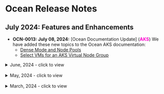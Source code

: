 # Ocean Release Notes

## July 2024: Features and Enhancements 


* **OCN-0013: July 08, 2024:** [Ocean Documentation Update] (**<font color="#FC01CC">AKS</font>**) We have added these new topics to the Ocean AKS documentation:
   * [Dense Mode and Node Pools](https://docs.spot.io/ocean/features/dense-mode-and-node-pools)
   * [Select VMs for an AKS Virtual Node Group](https://docs.spot.io/ocean/features/vm-selection-aks)
     
 

<details>
  <summary markdown="span">June, 2024 - click to view</summary>

## June 2024: Features and Enhancements 

*  **OCN-0012: June 27, 2024:** (**<font color="#FC01CC">GKE</font>**)  As of June 15, 2024, Ocean Controller Version 2 for Google Kubernetes (GKE) is officially released, bringing a host of new features and enhancements to streamline your operations.
[Learn More...](https://docs.spot.io/ocean/tutorials/ocean-controller-v2/)

*  **OCN-0011: June 24, 2024:** [Ocean Documentation Update] (**<font color="#FC01CC">AKS</font>**) We have updated the permissions documentation for using the Spot Ocean platform with AKS.
Review the latest [Spot Policy in Azure (AKS)](https://docs.spot.io/administration/api/spot-policy-aks-azure) and refer to [AKS Permissions](https://docs.spot.io/administration/api/aks-permissions-desc) for a description of the permissions required for AKS infrastructure and Azure RBAC-enabled Kubernetes clusters, to help you maximize the value of the Spot Ocean platform.

*  **OCN-0010: June 13, 2024:** (**<font color="#FC01CC">AKS</font>**) Ocean now supports AKS VNG (Virtual Node Groups) with Availability Zone set to null (Zone 0). Use this option independently or with other Availability Zones to seamlessly run workloads requiring PVC (Persistent Volume Claim), storage needs, and availability redundancy (AZ=null) within Ocean, with minimal configuration changes. [Learn more…](https://docs.spot.io/ocean/features/vngs/az-zero-feature)

* **OCN-0009: June 09, 2024:** (**<font color="#FC01CC">AKS</font>**)
Log Integration with Azure Blob for Ocean **AKS** is now available in the [Spot API](https://docs.spot.io/api/).
From now on, you can configure Ocean to export logs to an Azure Blob and then access the logs with a central monitoring tool.
Read and troubleshoot the Ocean logs in the same central interface where you access your other logs. 
[Learn more...](https://docs.spot.io/ocean/features/log-integration-with-azure-blob)

* **OCN-0008: June 09, 2024:** 
Spot has released EKSCTL [v0.180.0](https://github.com/spotinst/weaveworks-eksctl/releases/tag/v0.180.0).  
When you use this EKSCTL version to create Ocean clusters, [Ocean Controller Version 2](https://docs.spot.io/ocean/tutorials/ocean-controller-v2/.) is used.
>**Prerequisite**: Helm installed.

</details><br>


<details>
  <summary markdown="span">May, 2024 - click to view</summary>

## May 2024: Features and Enhancements

* **OCN-0007: May 27, 2024:** (**<font color="#FC01CC">AKS</font>**)
Workload Migration for Ocean **AKS** is now available in both the Ocean console and the Spot API (with new API calls) to make migrating your Kubernetes workloads to Ocean easier. Workload Migration automates draining and rescheduling pods, streamlining your **AKS** infrastructure migration to Ocean.
Seamlessly migrate and register your workloads into Ocean, and let Spot manage your Kubernetes environment.
[Learn more...](https://docs.spot.io/ocean/tutorials/migrate-workload-aks)

* **OCN-0006: May 27, 2024:** (**<font color="#FC01CC">AWS Kubernetes</font>**)
Ocean Controller Version 2 supports the `namespaceSelector` scaling constraint label introduced in Kubernetes Version 1,24. When you apply this label, Ocean's Autoscaler scales up nodes based on the Namespace selector to schedule pods. This option is available for **AWS** Kubernetes only.
[Learn more...](https://kubernetes.io/docs/concepts/scheduling-eviction/assign-pod-node/#namespace-selector) about the `namespaceSelector` label.

* **OCN-0005: May 16, 2024:** [Ocean Documentation Update]: 
This topic explains how to manage Virtual Node Groups (VNGs) when upgrading the Kubernetes version for your clusters. The recommended approach is to automatically upgrade the control plane to the latest K8s version while keeping the data plane's VNGs running on a minor Kubernetes version until fully validating them for the latest K8s version.
[Learn more…](https://docs.spot.io/ocean/tips-and-best-practices/vng-minor-versions?id=configure-a-minor-k8s-version-for-a-virtual-node-group)

* **OCN-0004: May 16, 2024:** (**<font color="#FC01CC">AKS</font>**)
Ocean has introduced an update to manage and optimize **AKS** Private Clusters. Ocean now supports any AKS private cluster configuration as long as the Ocean Controller can establish outbound communication with the Spot SaaS control plane.
[Learn more…](https://docs.spot.io/ocean/getting-started/aks/?id=what-to-do-about-aks-private-clusters)

* **OCN-0003: May 16, 2024:** (**<font color="#FC01CC">AKS</font>**)
Ocean now lets you schedule cluster and Virtual Node Group (VNG) rolls for **AKS**. You have the flexibility to roll immediately or plan a maintenance window on a weekly or monthly basis during non-peak hours to upgrade or update your clusters or VNGs. You can set up roll schedules using either the [Spot API](https://docs.spot.io/api/#tag/Ocean-AKS/operation/oceanAKSClusterUpdate) through the "Create Cluster" or "Update Cluster" endpoints using a cron expression or through the Ocean Console Cloud Cluster's "Roll" tab.
[Learn more...](https://docs.spot.io/ocean/features/roll?id=rolls)

* **OCN-0002: May 1, 2024:**
Spot has introduced a new Ocean label, `spotinst.io/azure-premium-storage,` injected on every node in a node pool that supports premium storage. Once you define this label on a workload requiring premium storage, the pods can be provisioned on the most appropriate nodes (for the workload). [Learn More...](https://docs.spot.io/ocean/features/labels-and-taints) (edited)

* **OCN-0001**: (**<font color="#FC01CC">AWS Kubernetes</font>**) As of **May 1, 2024**, **Ocean Controller Version 2** for **AWS Kubernetes** is officially released, bringing a host of new features and enhancements to streamline your operations:
  *  With Ocean Controller Version 2, you can expect enhanced efficiency and performance thanks to its innovative event-driven system design. This intelligent architecture ensures your cluster operates at peak performance, delivering optimal results with every interaction.

  *  One of the standout features of Ocean Controller Version 2 is its out-of-the-box Leader Election mode, which guarantees continuous pod availability and uninterrupted operations to keep your cluster running smoothly, even in the face of unexpected events.

  *  Ocean Controller Version 2 establishes a secure binding between your Kubernetes cluster and the relevant Ocean resources. You can easily manage and monitor your resources by configuring your Spot Account ID, Spot Token, and a unique Cluster Identifier for each cluster.

  *  Ocean Controller Version 2 resides within your Kubernetes cluster, actively listening for resource events. This intelligent system seamlessly pushes modified resources to the Spot SaaS environment, ensuring your cluster is always updated with the latest changes.

  *  Not only does Ocean Controller Version 2 offer unparalleled functionality, but it also boasts a minimal footprint within your cluster. This means external network traffic is low when no changes occur, presenting exciting cost-saving opportunities. 

>**IMPORTANT:** **Ocean Controller Version 1** will reach End-Of-Life on **November 1, 2024**. To take advantage of the benefits offered by **Ocean Controller Version 2** and receive uninterrupted service and support, upgrade to Version 2 at your earliest convenience.
[Learn more...](https://docs.spot.io/ocean/tutorials/ocean-controller-v2/)

</details><br>

<details>
  <summary markdown="span">March, 2024 - click to view</summary>

## March 2024: Features and Enhancements

* **March 25, 2024:** (**<font color="#FC01CC">AWS Kubernetes</font>**) Improved PDB Handling During Cluster Rolls: 
The latest update introduces a smart batching mechanism for managing the Pod Disruption Budget (PDB) during cluster rolls. 
This mechanism intelligently splits the nodes for rolling, ensuring that PDB constraints are respected. 
[Learn more](https://docs.spot.io/ocean/features/roll-gen?id=respect-pod-disruption-budget) about respecting PDB during cluster roll.

</details><br>






















